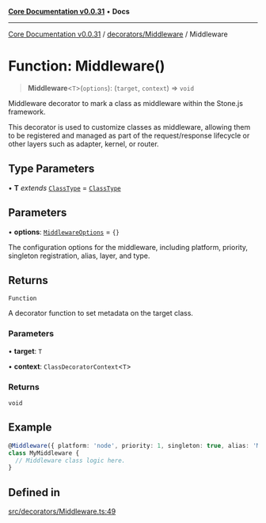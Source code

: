 [**Core Documentation v0.0.31**](../../../README.md) • **Docs**

***

[Core Documentation v0.0.31](../../../modules.md) / [decorators/Middleware](../README.md) / Middleware

# Function: Middleware()

> **Middleware**\<`T`\>(`options`): (`target`, `context`) => `void`

Middleware decorator to mark a class as middleware within the Stone.js framework.

This decorator is used to customize classes as middleware, allowing them to be registered and managed
as part of the request/response lifecycle or other layers such as adapter, kernel, or router.

## Type Parameters

• **T** *extends* [`ClassType`](../../../definitions/type-aliases/ClassType.md) = [`ClassType`](../../../definitions/type-aliases/ClassType.md)

## Parameters

• **options**: [`MiddlewareOptions`](../interfaces/MiddlewareOptions.md) = `{}`

The configuration options for the middleware, including platform, priority, singleton registration, alias, layer, and type.

## Returns

`Function`

A decorator function to set metadata on the target class.

### Parameters

• **target**: `T`

• **context**: `ClassDecoratorContext`\<`T`\>

### Returns

`void`

## Example

```typescript
@Middleware({ platform: 'node', priority: 1, singleton: true, alias: 'MyMiddleware', layer: 'adapter', type: 'input' })
class MyMiddleware {
  // Middleware class logic here.
}
```

## Defined in

[src/decorators/Middleware.ts:49](https://github.com/stonemjs/core/blob/40e6656006329b0d27f05f845f48db22a574f5ce/src/decorators/Middleware.ts#L49)

